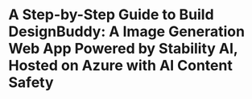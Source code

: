 # A Step-by-Step Guide to Build DesignBuddy: A Image Generation Web App Powered by Stability AI, Hosted on Azure with AI Content Safety #
